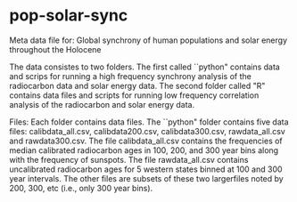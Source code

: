 # pop-solar-sync
Meta data file for: Global synchrony of human populations and solar energy throughout the Holocene 

The data consistes to two folders. The first called ``python" contains data and scrips for running a high frequency synchrony analysis of the radiocarbon data and solar energy data. The second folder called "R" contains data files and scripts for running low frequency correlation analysis of the radiocarbon and solar energy data.

Files: Each folder contains data files. The ``python" folder contains five data files: calibdata_all.csv, calibdata200.csv, calibdata300.csv, rawdata_all.csv and rawdata300.csv. The file calibdata_all.csv contains the frequencies of median calibrated radiocarbon ages in 100, 200, and 300 year bins along with the frequency of sunspots. The file rawdata_all.csv contains uncalibrated radiocarbon ages for 5 western states binned at 100 and 300 year intervals. The other files are subsets of these two largerfiles noted by 200, 300, etc (i.e., only 300 year bins). 
